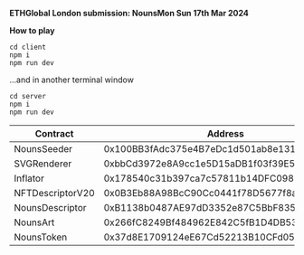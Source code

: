 **ETHGlobal London submission: NounsMon
Sun 17th Mar 2024**

**How to play**

```
cd client
npm i
npm run dev
```
...and in another terminal window
```
cd server
npm i
npm run dev
```

| Contract          | Address                                    |
|-------------------|--------------------------------------------|
| NounsSeeder       | 0x100BB3fAdc375e4B7eDc1d501ab8e131d1a7A72C |
| SVGRenderer       | 0xbbCd3972e8A9cc1e5D15aDB1f03f39E53b76D44c |
| Inflator          | 0x178540c31b397ca7c57811b14DFC0982f6bcA092 |
| NFTDescriptorV20  | 0x0B3Eb88A98BcC90Cc0441f78D5677f8a6572F1BE |
| NounsDescriptor   | 0xB1138b0487AE97dD3352e87C5BbF8350aF9a9941 |
| NounsArt          | 0x266fC8249Bf484962E842C5fB1D4DB538177f1f8 |
| NounsToken        | 0x37d8E1709124eE67Cd52213B10CFd05D5adEFDC1 |

